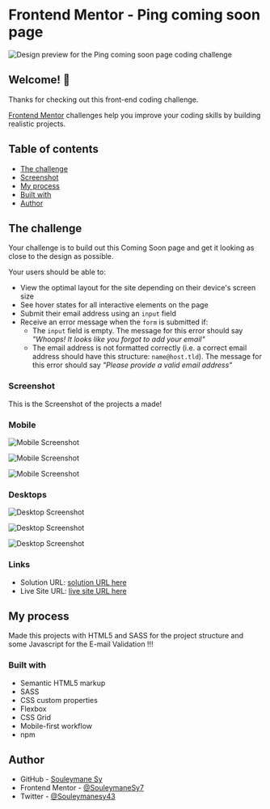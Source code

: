 # Frontend Mentor - Ping coming soon page

![Design preview for the Ping coming soon page coding challenge](./design/desktop-preview.jpg)

## Welcome! 👋

Thanks for checking out this front-end coding challenge.

[Frontend Mentor](https://www.frontendmentor.io) challenges help you improve your coding skills by building realistic projects.

## Table of contents

- [The challenge](#the-challenge)
- [Screenshot](#screenshot)
- [My process](#my-process)
- [Built with](#built-with)
- [Author](#author)

## The challenge

Your challenge is to build out this Coming Soon page and get it looking as close to the design as possible.

Your users should be able to:

- View the optimal layout for the site depending on their device's screen size
- See hover states for all interactive elements on the page
- Submit their email address using an `input` field
- Receive an error message when the `form` is submitted if:
  - The `input` field is empty. The message for this error should say _"Whoops! It looks like you forgot to add your email"_
  - The email address is not formatted correctly (i.e. a correct email address should have this structure: `name@host.tld`). The message for this error should say _"Please provide a valid email address"_

### Screenshot

This is the Screenshot of the projects a made!

### Mobile

![Mobile Screenshot](./preview/Mobile-1.png)

![Mobile Screenshot](./preview/Mobile-2.png)

![Mobile Screenshot](./preview/Mobile-3.png)

### Desktops

![Desktop Screenshot](./preview/Desktop-1.png)

![Desktop Screenshot](./preview/Desktop-2.png)

![Desktop Screenshot](./preview/Desktop-3.png)

### Links

- Solution URL: [solution URL here](https://www.frontendmentor.io/solutions/responsive-ping-coming-soon-page-made-with-html-css-and-javascript-a-WF2oAoJk)
- Live Site URL: [live site URL here](https://fem-ping-coming-soon-page-pink.vercel.app/)

## My process

Made this projects with HTML5 and SASS for the project structure and some Javascript for the E-mail Validation !!!

### Built with

- Semantic HTML5 markup
- SASS
- CSS custom properties
- Flexbox
- CSS Grid
- Mobile-first workflow
- npm

## Author

- GitHub - [Souleymane Sy](https://github.com/SouleymaneSy7)
- Frontend Mentor - [@SouleymaneSy7](https://www.frontendmentor.io/profile/SouleymaneSy7)
- Twitter - [@Souleymanesy43](https://twitter.com/Souleymanesy43)
